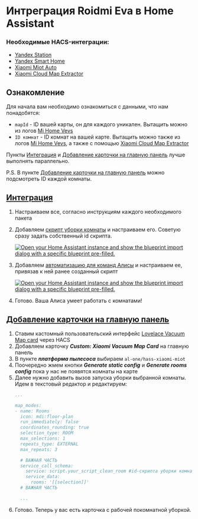 # Интреграция Roidmi Eva в Home Assistant
### **Необходимые HACS-интеграции:**
- [Yandex Station](https://github.com/AlexxIT/YandexStation)
- [Yandex Smart Home](https://github.com/dext0r/yandex_smart_home)
- [Xiaomi Miot Auto](https://github.com/al-one/hass-xiaomi-miot)
- [Xiaomi Cloud Map Extractor](https://github.com/PiotrMachowski/Home-Assistant-custom-components-Xiaomi-Cloud-Map-Extractor)

## Ознакомление
Для начала вам необходимо ознакомиться с данными, что нам понадобятся:
- `mapId` - ID вашей карты, он для каждого уникален. Вытащить можно из логов [Mi Home Vevs](https://www.vevs.me/2017/11/mi-home.html)
- `ID комнат` - ID комнат на вашей карте. Вытащить можно также из логов [Mi Home Vevs](https://www.vevs.me/2017/11/mi-home.html), а также с помощью [Xiaomi Cloud Map Extractor](https://github.com/PiotrMachowski/Home-Assistant-custom-components-Xiaomi-Cloud-Map-Extractor)

Пункты [Интеграция](#integration) и [Добавление карточки на главную панель](#add_vacuum_card) лучше выполнять параллельно.

P.S. В пункте [Добавление карточки на главную панель](#add_vacuum_card) можно подсмотреть ID каждой комнаты.
## <a name="integration"></a>[Интеграция](#integration)
1. Настраиваем все, согласно инструкциям каждого необходимого пакета
2. Добавляем [скрипт уборки комнаты](https://my.home-assistant.io/redirect/blueprint_import/?blueprint_url=https%3A%2F%2Fgithub.com%2Falternativniy%2Fha_roidmi_eva%2Fblob%2Fmain%2Fblueprints%2Fscript%2Fvacuum_eva%2Fclean_room.yaml) и настраиваем его. Советую сразу задать собственный id скрипта.

    [![Open your Home Assistant instance and show the blueprint import dialog with a specific blueprint pre-filled.](https://my.home-assistant.io/badges/blueprint_import.svg)](https://my.home-assistant.io/redirect/blueprint_import/?blueprint_url=https%3A%2F%2Fgithub.com%2Falternativniy%2Fha_roidmi_eva%2Fblob%2Fmain%2Fblueprints%2Fscript%2Fvacuum_eva%2Fclean_room.yaml)
3. Добавляем [автоматизацию для команд Алисы](https://my.home-assistant.io/redirect/blueprint_import/?blueprint_url=https%3A%2F%2Fgithub.com%2Falternativniy%2Fha_roidmi_eva%2Fblob%2Fmain%2Fblueprints%2Fautomation%2Fvacuum_eva%2Fyandex_station_commands.yaml) и настраиваем ее, привязав к ней ранее созданный скрипт

    [![Open your Home Assistant instance and show the blueprint import dialog with a specific blueprint pre-filled.](https://my.home-assistant.io/badges/blueprint_import.svg)](https://my.home-assistant.io/redirect/blueprint_import/?blueprint_url=https%3A%2F%2Fgithub.com%2Falternativniy%2Fha_roidmi_eva%2Fblob%2Fmain%2Fblueprints%2Fautomation%2Fvacuum_eva%2Fyandex_station_commands.yaml)
4. Готово. Ваша Алиса умеет работать с комнатами!

## <a name="add_vacuum_card"></a>[Добавление карточки на главную панель](#add_vacuum_card)
1. Ставим кастомный пользовательский интерфейс [Lovelace Vacuum Map card](https://github.com/PiotrMachowski/lovelace-xiaomi-vacuum-map-card) через HACS
2. Добавляем карточку ***Custom: Xiaomi Vacuum Map Card*** на главную панель
3. В пункте ***платформа пылесоса*** выбираем `al-one/hass-xiaomi-miot`
4. Поочередно жмем кнопки ***Generate static config*** и ***Generate rooms config*** пока у нас не появятся комнаты на карте
5. Далее нужно добавить вызов запуска уборки выбранной комнаты. Идем в текстовый редактор и редактируем:
    ``` yaml
    ...

    map_modes:
    - name: Rooms
      icon: mdi:floor-plan
      run_immediately: false
      coordinates_rounding: true
      selection_type: ROOM
      max_selections: 1
      repeats_type: EXTERNAL
      max_repeats: 3

      # ВАЖНАЯ ЧАСТЬ
      service_call_schema:
        service: script.your_script_clean_room #id-скрипта уборки комнат
        service_data:
          rooms: '[[selection]]'
      # ВАЖНАЯ ЧАСТЬ

      ...
    ```
6. Готово. Теперь у вас есть карточка с рабочей покомнатной уборкой.